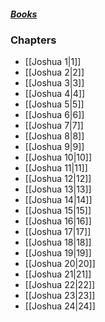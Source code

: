 ##### *[Books](--%20Bible%20--.md)*

### Chapters
- [[Joshua 1|1]]
- [[Joshua 2|2]]
- [[Joshua 3|3]]
- [[Joshua 4|4]]
- [[Joshua 5|5]]
- [[Joshua 6|6]]
- [[Joshua 7|7]]
- [[Joshua 8|8]]
- [[Joshua 9|9]]
- [[Joshua 10|10]]
- [[Joshua 11|11]]
- [[Joshua 12|12]]
- [[Joshua 13|13]]
- [[Joshua 14|14]]
- [[Joshua 15|15]]
- [[Joshua 16|16]]
- [[Joshua 17|17]]
- [[Joshua 18|18]]
- [[Joshua 19|19]]
- [[Joshua 20|20]]
- [[Joshua 21|21]]
- [[Joshua 22|22]]
- [[Joshua 23|23]]
- [[Joshua 24|24]]
